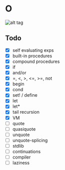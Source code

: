 # O

![alt
tag](http://i1.kym-cdn.com/photos/images/newsfeed/000/330/782/285.gif)

## Todo

- [x] self evaluating exps
- [x] built-in procedures
- [x] compound procedures
- [x] if
- [x] and/or
- [x] =, <, >, <=, >=, not
- [x] begin
- [x] cond
- [x] set! / define
- [x] let
- [x] let\*
- [x] tail recursion
- [x] VM
- [ ] quote
- [ ] quasiquote
- [ ] unquote
- [ ] unquote-splicing
- [ ] stdlib
- [ ] continuations
- [ ] compiler
- [ ] laziness
